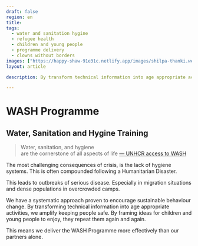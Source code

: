 ```yaml
---
draft: false
region: en
title:
tags:
  - water and sanitation hygine
  - refugee health
  - children and young people
  - programme delivery
  - clowns without borders
images: ["https://happy-shaw-91e31c.netlify.app/images/shilpa-thanki.webp"]
layout: article

description: By transform technical information into age appropriate activities we share key hygiene messages to children that they enjoy repeating again and again.

---
```


# WASH Programme

## Water, Sanitation and Hygine Training

> Water, sanitation, and hygiene<br>are the cornerstone of all aspects of&nbsp;life
[&mdash;&nbsp;UNHCR access to WASH](https://www.unhcr.org/water-sanitation-and-hygiene.html)

The most challenging consequences of crisis, is the lack of hygiene systems. This is often compounded following a Humanitarian Disaster.

This leads to outbreaks of serious disease. Especially in migration situations and dense populations in overcrowded camps.

We have a systematic approach proven to encourage sustainable behaviour change. By transforming technical information into age appropriate activities, we amplify keeping people safe. By framing ideas for children and young people to enjoy, they repeat them again and again.

This means we deliver the WASH Programme more effectively than our partners alone.

<!--Think about this as a spring board to three articles: refugee health, preventing outbreaks in Cox' and another Humanitarian Disaster -->

<!--Example: [Cox Bazar](https://clownswithoutborders.org.uk/children-leading-the-way/)
-->
<!-- We have a `turn key solution` to meet this need:
> We needed a sustainable and systematic approach to help children adopt handwashing as a regular practice.
[&mdash;&nbsp;Silvia Ramos, UNICEF](https://www.unicef.org/rosa/stories/rohingya-children-become-hygiene-promotion-ambassadors-during-covid-19-response-coxs-bazar)
-->

<!-- # Detail About WASH Programme
Content from this programme can even go viral.

We impart valuable life skills that help create a healthier environment, even for those not present.

We make the delivery of WASH more effective than the usual application of standard programming.

UNHCR, official:
during emergencies
protracted situations
create a healthier environment
refugees and host communities
affect communities that host them.
Untreated water
harsh environments
make access to WASH
Untreated water
proper sanitation
refugee health, education and livelihoods
WASH separate field of work, they are interdependent
refugee-led hygiene promotion activities
M&E, What is relevant for us to MONITOR?: https://wash.unhcr.org/download/wash-monitoring-system-briefing-note-v2/

migration and refugee situations
share key hygiene messages to children
games and songs
Wash goes viral.
train staff who
across dense refugee population
temporary accomodation

-->



<!--
![children dancing at a clown event](https://happy-shaw-91e31c.netlify.app/images/children-dancing-at-a-clowning-event.jpg)
-->

<!--
CTA: Join "The Inner Circle" for our newsfeed.
CTA: Read more about:
Courses:
- Programme Delivery:
	- Girl's Rights
	- WASH. Water and Sanitation Hygiene
	- Wellbeing
- Training structure
- Monitoring and Evaluation Toolkit
-->